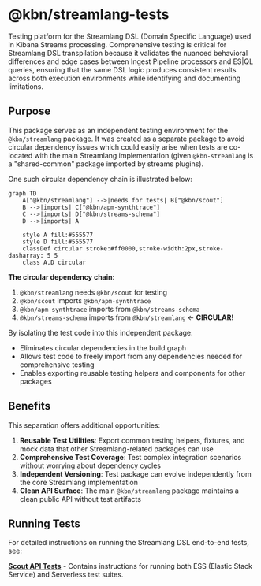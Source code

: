 # @kbn/streamlang-tests

Testing platform for the Streamlang DSL (Domain Specific Language) used in Kibana Streams processing. Comprehensive testing is critical for Streamlang DSL transpilation because it validates the nuanced behavioral differences and edge cases between Ingest Pipeline processors and ES|QL queries, ensuring that the same DSL logic produces consistent results across both execution environments while identifying and documenting limitations.

## Purpose

This package serves as an independent testing environment for the `@kbn/streamlang` package. It was created as a separate package to avoid circular dependency issues which could easily arise when tests are co-located with the main Streamlang implementation (given `@kbn-streamlang` is a "shared-common" package imported by streams plugins).

One such circular dependency chain is illustrated below:

```mermaid
graph TD
    A["@kbn/streamlang"] -->|needs for tests| B["@kbn/scout"]
    B -->|imports| C["@kbn/apm-synthtrace"]
    C -->|imports| D["@kbn/streams-schema"]
    D -->|imports| A
    
    style A fill:#555577
    style D fill:#555577
    classDef circular stroke:#ff0000,stroke-width:2px,stroke-dasharray: 5 5
    class A,D circular
```

**The circular dependency chain:**
1. `@kbn/streamlang` needs `@kbn/scout` for testing
2. `@kbn/scout` imports `@kbn/apm-synthtrace`
3. `@kbn/apm-synthtrace` imports from `@kbn/streams-schema`
4. `@kbn/streams-schema` imports from `@kbn/streamlang` ← **CIRCULAR!**

By isolating the test code into this independent package:
- Eliminates circular dependencies in the build graph
- Allows test code to freely import from any dependencies needed for comprehensive testing
- Enables exporting reusable testing helpers and components for other packages

## Benefits

This separation offers additional opportunities:

1. **Reusable Test Utilities**: Export common testing helpers, fixtures, and mock data that other Streamlang-related packages can use
2. **Comprehensive Test Coverage**: Test complex integration scenarios without worrying about dependency cycles
3. **Independent Versioning**: Test package can evolve independently from the core Streamlang implementation
4. **Clean API Surface**: The main `@kbn/streamlang` package maintains a clean public API without test artifacts

## Running Tests

For detailed instructions on running the Streamlang DSL end-to-end tests, see:

**[Scout API Tests](./scout/api/README.md)** - Contains instructions for running both ESS (Elastic Stack Service) and Serverless test suites.

